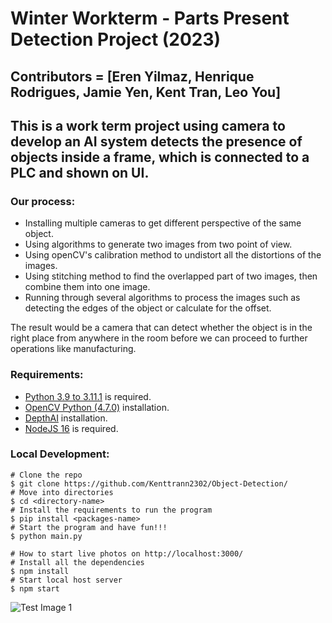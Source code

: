 # Winter Workterm - Parts Present Detection Project (2023)

## Contributors = [Eren Yilmaz, Henrique Rodrigues, Jamie Yen, Kent Tran, Leo You]

## This is a work term project using camera to develop an AI system detects the presence of objects inside a frame, which is connected to a PLC and shown on UI.

### Our process:

- Installing multiple cameras to get different perspective of the same object.
- Using algorithms to generate two images from two point of view.
- Using openCV's calibration method to undistort all the distortions of the images.
- Using stitching method to find the overlapped part of two images, then combine them into one image.
- Running through several algorithms to process the images such as detecting the edges of the object or calculate for the offset.

The result would be a camera that can detect whether the object is in the right place from anywhere in the room before we can proceed to further operations like manufacturing.

### Requirements:

- [Python 3.9 to 3.11.1](https://www.python.org/downloads/release/python-3111/) is required.
- [OpenCV Python (4.7.0)](https://pypi.org/project/opencv-python/) installation.
- [DepthAI](https://docs.luxonis.com/projects/api/en/latest/install/) installation.
- [NodeJS 16](https://nodejs.org/en/download/) is required.

### Local Development:

```
# Clone the repo
$ git clone https://github.com/Kenttrann2302/Object-Detection/
# Move into directories
$ cd <directory-name>
# Install the requirements to run the program
$ pip install <packages-name>
# Start the program and have fun!!!
$ python main.py

# How to start live photos on http://localhost:3000/
# Install all the dependencies
$ npm install
# Start local host server
$ npm start
```

![Test Image 1](C:\Users\henrique.engelke\Documents\GitHub\Welding-Project\GB5JR7Q.png)
